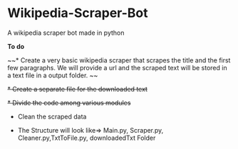# Wikipedia-Scraper-Bot
A wikipedia scraper bot made in python

<b>To do</b>

~~*  Create a very basic wikipedia scraper that scrapes the title and the first few paragraphs. We will provide a url and the scraped text will be stored in a text file in a output folder. ~~


~~*  Create a separate file for the downloaded text~~

~~* Divide the code among various modules~~

* Clean the scraped data

* The Structure will look like=> Main.py, Scraper.py, Cleaner.py,TxtToFile.py, downloadedTxt Folder

